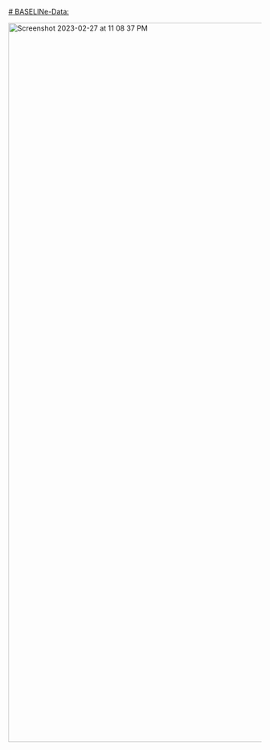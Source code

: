 [# BASELINe-Data: ](https://yalegenomics.shinyapps.io/myapp/?_ga=2.91441946.1803750112.1677552931-1693957918.1677552931)

<img width="1430" alt="Screenshot 2023-02-27 at 11 08 37 PM" src="https://user-images.githubusercontent.com/25118302/221751436-d8b59b6d-9d71-43b8-9267-79a8c90b5c52.png">

